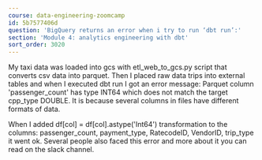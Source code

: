 ```yaml
---
course: data-engineering-zoomcamp
id: 5b7577406d
question: 'BigQuery returns an error when i try to run ‘dbt run’:'
section: 'Module 4: analytics engineering with dbt'
sort_order: 3020
---
```


My taxi data was loaded into gcs with etl_web_to_gcs.py script that converts csv data into parquet. Then I placed raw data trips into external tables and when I executed dbt run I got an error message: Parquet column 'passenger_count' has type INT64 which does not match the target cpp_type DOUBLE. It is because several columns in files have different formats of data.

When I added df[col] = df[col].astype('Int64') transformation to the columns: passenger_count, payment_type, RatecodeID, VendorID, trip_type it went ok. Several people also faced this error and more about it you can read on the slack channel.

